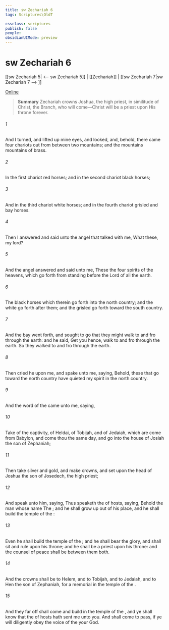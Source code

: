 ```yaml
---
title: sw Zechariah 6
tags: Scriptures\OldT

cssclass: scriptures
publish: false
people:
obsidianUIMode: preview
---
```


# sw Zechariah 6
[[sw Zechariah 5| <-- sw Zechariah 5]] | [[Zechariah]] | [[sw Zechariah 7|sw Zechariah 7 --> ]]

[Online](https://churchofjesuschrist.org/study/scriptures/ot/zech/6?lang=eng)

> __Summary__
Zechariah crowns Joshua, the high priest, in similitude of Christ, the Branch, who will come—Christ will be a priest upon His throne forever.

###### 1 
And I turned, and lifted up mine eyes, and looked, and, behold, there came four chariots out from between two mountains; and the mountains  mountains of brass.

###### 2 
In the first chariot  red horses; and in the second chariot black horses;

###### 3 
And in the third chariot white horses; and in the fourth chariot grisled and bay horses.

###### 4 
Then I answered and said unto the angel that talked with me, What  these, my lord?

###### 5 
And the angel answered and said unto me, These  the four spirits of the heavens, which go forth from standing before the Lord of all the earth.

###### 6 
The black horses which  therein go forth into the north country; and the white go forth after them; and the grisled go forth toward the south country.

###### 7 
And the bay went forth, and sought to go that they might walk to and fro through the earth: and he said, Get you hence, walk to and fro through the earth. So they walked to and fro through the earth.

###### 8 
Then cried he upon me, and spake unto me, saying, Behold, these that go toward the north country have quieted my spirit in the north country.

###### 9 
And the word of the  came unto me, saying,

###### 10 
Take of  the captivity,  of Heldai, of Tobijah, and of Jedaiah, which are come from Babylon, and come thou the same day, and go into the house of Josiah the son of Zephaniah;

###### 11 
Then take silver and gold, and make crowns, and set  upon the head of Joshua the son of Josedech, the high priest;

###### 12 
And speak unto him, saying, Thus speaketh the  of hosts, saying, Behold the man whose name  The ; and he shall grow up out of his place, and he shall build the temple of the :

###### 13 
Even he shall build the temple of the ; and he shall bear the glory, and shall sit and rule upon his throne; and he shall be a priest upon his throne: and the counsel of peace shall be between them both.

###### 14 
And the crowns shall be to Helem, and to Tobijah, and to Jedaiah, and to Hen the son of Zephaniah, for a memorial in the temple of the .

###### 15 
And they  far off shall come and build in the temple of the , and ye shall know that the  of hosts hath sent me unto you. And  shall come to pass, if ye will diligently obey the voice of the  your God.

